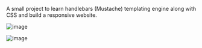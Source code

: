 A small project to learn handlebars (Mustache) templating engine along with CSS and build a responsive website.

![image](https://user-images.githubusercontent.com/33172323/141685513-fb413e58-a9f5-47af-a039-c38c0a613f67.png)

![image](https://user-images.githubusercontent.com/33172323/141686298-8e7f2684-92f5-48ce-a435-8b6814f70469.png)

